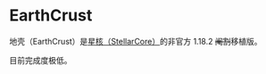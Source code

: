 # EarthCrust
地壳（EarthCrust）是[星核（StellarCore）](https://www.mcmod.cn/class/14106.html)的非官方 1.18.2 ~~阉割~~移植版。

目前完成度极低。